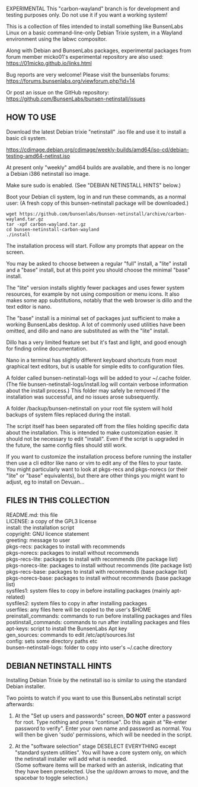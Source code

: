 EXPERIMENTAL
This "carbon-wayland" branch is for development and testing purposes only.
Do not use it if you want a working system!


This is a collection of files intended to install something like
BunsenLabs Linux on a basic command-line-only Debian Trixie system,
in a Wayland environment using the labwc compositor.

Along with Debian and BunsenLabs packages, experimental packages from
forum member micko01's experimental repository are also used:
https://01micko.github.io/links.html

Bug reports are very welcome! Please visit the bunsenlabs forums:
https://forums.bunsenlabs.org/viewforum.php?id=14

Or post an issue on the GitHub repository:
https://github.com/BunsenLabs/bunsen-netinstall/issues


HOW TO USE
----------

Download the latest Debian trixie "netinstall" .iso file
and use it to install a basic cli system.

https://cdimage.debian.org/cdimage/weekly-builds/amd64/iso-cd/debian-testing-amd64-netinst.iso

At present only "weekly" amd64 builds are available,
and there is no longer a Debian i386 netinstall iso image.

Make sure sudo is enabled. (See "DEBIAN NETINSTALL HINTS" below.)

Boot your Debian cli system, log in and run these commands, as a normal user:
(A fresh copy of this bunsen-netinstall package will be downloaded.)

    wget https://github.com/bunsenlabs/bunsen-netinstall/archive/carbon-wayland.tar.gz
    tar -xpf carbon-wayland.tar.gz
    cd bunsen-netinstall-carbon-wayland
    ./install

The installation process will start.
Follow any prompts that appear on the screen.

You may be asked to choose between a regular "full" install, a "lite" install
and a "base" install, but at this point you should choose the minimal "base" install.

The "lite" version installs slightly fewer packages and uses fewer system resources,
for example by not using composition or menu icons.
It also makes some app substitutions, notably that the web browser is dillo and
the text editor is nano.

The "base" install is a minimal set of packages just sufficient to make
a working BunsenLabs desktop. A lot of commonly used utilities have been omitted,
and dillo and nano are substituted as with the "lite" install.

Dillo has a very limited feature set but it's fast and light, and
good enough for finding online documentation.

Nano in a terminal has slightly different keyboard shortcuts from most graphical
text editors, but is usable for simple edits to configuration files.

A folder called bunsen-netinstall-logs will be added to your ~/.cache folder.
(The file bunsen-netinstall-logs/install.log will contain verbose information
about the install process.)
This folder may safely be removed if the installation was successful, and no
issues arose subsequently.

A folder /backup/bunsen-netinstall on your root file system will hold backups
of system files replaced during the install.

The script itself has been separated off from the files holding specific data
about the installation. This is intended to make customization easier. It
should not be necessary to edit "install". Even if the script is upgraded in
the future, the same config files should still work.

If you want to customize the installation process before running the installer
then use a cli editor like nano or vim to edit any of the files to your taste.
You might particularly want to look at pkgs-recs and pkgs-norecs
(or their "lite" or "base" equivalents), but there are other things
you might want to adjust, eg to install on Devuan...

FILES IN THIS COLLECTION
------------------------

README.md: this file\
LICENSE: a copy of the GPL3 license\
install: the installation script\
copyright: GNU licence statement\
greeting: message to user\
pkgs-recs: packages to install with recommends\
pkgs-norecs: packages to install without recommends\
pkgs-recs-lite: packages to install with recommends (lite package list)\
pkgs-norecs-lite: packages to install without recommends (lite package list)\
pkgs-recs-base: packages to install with recommends (base package list)\
pkgs-norecs-base: packages to install without recommends (base package list)\
sysfiles1: system files to copy in before installing packages (mainly apt-related)\
sysfiles2: system files to copy in after installing packages\
userfiles: any files here will be copied to the user's $HOME\
preinstall_commands: commands to run before installing packages and files\
postinstall_commands: commands to run after installing packages and files\
apt-keys: script to install the BunsenLabs Apt key\
gen_sources: commands to edit /etc/apt/sources.list\
config: sets some directory paths etc\
bunsen-netinstall-logs: folder to copy into user's ~/.cache directory

DEBIAN NETINSTALL HINTS
-----------------------

Installing Debian Trixie by the netinstall iso is similar to using the standard
Debian installer.

Two points to watch if you want to use this BunsenLabs netinstall script afterwards:

1) At the "Set up users and passwords" screen, **DO NOT** enter a password for root.
Type nothing and press "continue".
Do this again at "Re-enter password to verify".
Enter your own name and password as normal.
You will then be given 'sudo' permissions, which will be needed in the script.

2) At the "software selection" stage DESELECT EVERYTHING except "standard
system utilities".
You will have a core system only, on which the netinstall installer will add
what is needed.\
(Some software items will be marked with an asterisk, indicating that they have
been preselected. Use the up/down arrows to move, and the spacebar to toggle
selection.)
